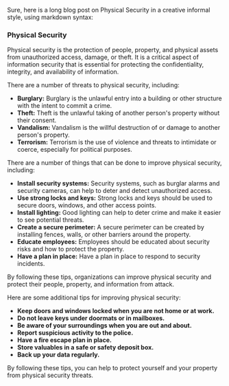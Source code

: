 Sure, here is a long blog post on Physical Security in a creative informal style, using markdown syntax:

### Physical Security

Physical security is the protection of people, property, and physical assets from unauthorized access, damage, or theft. It is a critical aspect of information security that is essential for protecting the confidentiality, integrity, and availability of information.

There are a number of threats to physical security, including:

* **Burglary:** Burglary is the unlawful entry into a building or other structure with the intent to commit a crime.
* **Theft:** Theft is the unlawful taking of another person's property without their consent.
* **Vandalism:** Vandalism is the willful destruction of or damage to another person's property.
* **Terrorism:** Terrorism is the use of violence and threats to intimidate or coerce, especially for political purposes.

There are a number of things that can be done to improve physical security, including:

* **Install security systems:** Security systems, such as burglar alarms and security cameras, can help to deter and detect unauthorized access.
* **Use strong locks and keys:** Strong locks and keys should be used to secure doors, windows, and other access points.
* **Install lighting:** Good lighting can help to deter crime and make it easier to see potential threats.
* **Create a secure perimeter:** A secure perimeter can be created by installing fences, walls, or other barriers around the property.
* **Educate employees:** Employees should be educated about security risks and how to protect the property.
* **Have a plan in place:** Have a plan in place to respond to security incidents.

By following these tips, organizations can improve physical security and protect their people, property, and information from attack.

Here are some additional tips for improving physical security:

* **Keep doors and windows locked when you are not home or at work.**
* **Do not leave keys under doormats or in mailboxes.**
* **Be aware of your surroundings when you are out and about.**
* **Report suspicious activity to the police.**
* **Have a fire escape plan in place.**
* **Store valuables in a safe or safety deposit box.**
* **Back up your data regularly.**

By following these tips, you can help to protect yourself and your property from physical security threats.